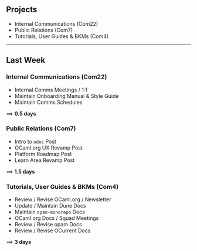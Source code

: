 ## Projects

- Internal Communications (Com22)
- Public Relations (Com7)
- Tutorials, User Guides & BKMs (Com4)

---

## Last Week

### Internal Communications (Com22)

- Internal Comms Meetings / 1:1 
- Maintain Onboarding Manual & Style Guide
- Maintain Comms Schedules

==> **0.5 days** 

### Public Relations (Com7)

- Intro to `odoc` Post
- OCaml.org UX Revamp Post
- Platform Roadmap Post
- Learn Area Revamp Post

==> **1.5 days**

### Tutorials, User Guides & BKMs (Com4)

- Review / Revise OCaml.org / Newsletter
- Update / Maintain Dune Docs 
- Maintain `opam-monorepo` Docs
- OCaml.org Docs / Squad Meetings
- Review / Revise opam Docs 
- Review / Revise OCurrent Docs

==> **3 days**  
